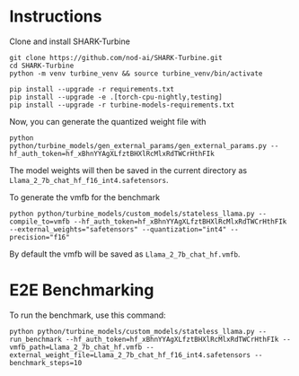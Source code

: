 # Instructions

Clone and install SHARK-Turbine
```
git clone https://github.com/nod-ai/SHARK-Turbine.git
cd SHARK-Turbine
python -m venv turbine_venv && source turbine_venv/bin/activate

pip install --upgrade -r requirements.txt
pip install --upgrade -e .[torch-cpu-nightly,testing]
pip install --upgrade -r turbine-models-requirements.txt
```

Now, you can generate the quantized weight file with
```
python python/turbine_models/gen_external_params/gen_external_params.py --hf_auth_token=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
```
The model weights will then be saved in the current directory as `Llama_2_7b_chat_hf_f16_int4.safetensors`.

To generate the vmfb for the benchmark
```
python python/turbine_models/custom_models/stateless_llama.py --compile_to=vmfb --hf_auth_token=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 --external_weights="safetensors" --quantization="int4" --precision="f16"
```
By default the vmfb will be saved as `Llama_2_7b_chat_hf.vmfb`.


# E2E Benchmarking

To run the benchmark, use this command:

```
python python/turbine_models/custom_models/stateless_llama.py --run_benchmark --hf_auth_token=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 --vmfb_path=Llama_2_7b_chat_hf.vmfb --external_weight_file=Llama_2_7b_chat_hf_f16_int4.safetensors --benchmark_steps=10
```
